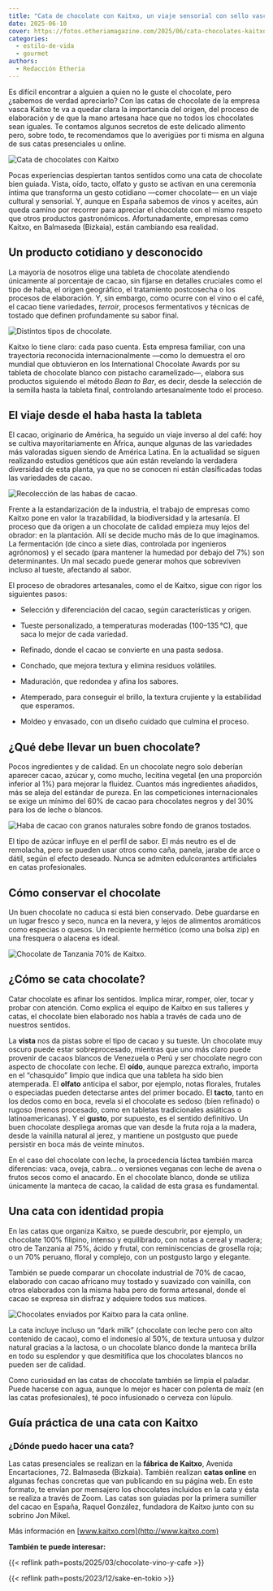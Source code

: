 ```yaml
---
title: "Cata de chocolate con Kaitxo, un viaje sensorial con sello vasco"
date: 2025-06-10
cover: https://fotos.etheriamagazine.com/2025/06/cata-chocolates-kaitxo-tostado.jpg
categories: 
  - estilo-de-vida
  - gourmet
authors: 
  - Redacción Etheria
---
```


Es difícil encontrar a alguien a quien no le guste el chocolate, pero ¿sabemos de verdad 
apreciarlo? Con las catas de chocolate de la empresa vasca Kaitxo te va a quedar clara 
la importancia del origen, del proceso de elaboración y de que la mano artesana hace que 
no todos los chocolates sean iguales. Te contamos algunos secretos de este delicado 
alimento pero, sobre todo, te recomendamos que lo averigües por ti misma en alguna de 
sus catas presenciales u online. 

![Cata de chocolates con Kaitxo](https://fotos.etheriamagazine.com/2025/06/cata-chocolates-kaitxo-tostado.jpg "Cata de chocolates con Kaitxo. © Kaitxo")

Pocas experiencias despiertan tantos sentidos como una cata de chocolate bien guiada. 
Vista, oído, tacto, olfato y gusto se activan en una ceremonia íntima que transforma un 
gesto cotidiano —comer chocolate— en un viaje cultural y sensorial. Y, aunque en España 
sabemos de vinos y aceites, aún queda camino por recorrer para apreciar el chocolate con 
el mismo respeto que otros productos gastronómicos. Afortunadamente, empresas como 
Kaitxo, en Balmaseda (Bizkaia), están cambiando esa realidad. 

## Un producto cotidiano y desconocido

La mayoría de nosotros elige una tableta de chocolate atendiendo únicamente al 
porcentaje de cacao, sin fijarse en detalles cruciales como el tipo de haba, el origen 
geográfico, el tratamiento postcosecha o los procesos de elaboración. Y, sin embargo, 
como ocurre con el vino o el café, el cacao tiene variedades, _terroir_, procesos 
fermentativos y técnicas de tostado que definen profundamente su sabor final. 

![Distintos tipos de chocolate.](https://fotos.etheriamagazine.com/2025/06/cata-chocolate-tipos.jpg "Distintos tipos de chocolate.")

Kaitxo lo tiene claro: cada paso cuenta. Esta empresa familiar, con una trayectoria 
reconocida internacionalmente —como lo demuestra el oro mundial que obtuvieron en los 
International Chocolate Awards por su tableta de chocolate blanco con pistacho 
caramelizado—, elabora sus productos siguiendo el método _Bean to Bar_, es decir, desde 
la selección de la semilla hasta la tableta final, controlando artesanalmente todo el 
proceso. 

## El viaje desde el haba hasta la tableta

El cacao, originario de América, ha seguido un viaje inverso al del café: hoy se cultiva 
mayoritariamente en África, aunque algunas de las variedades más valoradas siguen siendo 
de América Latina. En la actualidad se siguen realizando estudios genéticos que aún 
están revelando la verdadera diversidad de esta planta, ya que no se conocen ni están 
clasificadas todas las variedades de cacao. 

![Recolección de las habas de cacao.](https://fotos.etheriamagazine.com/2025/06/cata-chocolate-recoleccion.jpg "Recolección de las habas de cacao.")

Frente a la estandarización de la industria, el trabajo de empresas como Kaitxo pone en 
valor la trazabilidad, la biodiversidad y la artesanía. El proceso que da origen a un 
chocolate de calidad empieza muy lejos del obrador: en la plantación. Allí se decide 
mucho más de lo que imaginamos. La fermentación (de cinco a siete días, controlada por 
ingenieros agrónomos) y el secado (para mantener la humedad por debajo del 7%) son 
determinantes. Un mal secado puede generar mohos que sobreviven incluso al tueste, 
afectando al sabor. 

El proceso de obradores artesanales, como el de Kaitxo, sigue con rigor los siguientes 
pasos: 

- Selección y diferenciación del cacao, según características y origen.

- Tueste personalizado, a temperaturas moderadas (100–135 °C), que saca lo mejor de cada variedad.

- Refinado, donde el cacao se convierte en una pasta sedosa.

- Conchado, que mejora textura y elimina residuos volátiles.

- Maduración, que redondea y afina los sabores.

- Atemperado, para conseguir el brillo, la textura crujiente y la estabilidad que esperamos.

- Moldeo y envasado, con un diseño cuidado que culmina el proceso.

## ¿Qué debe llevar un buen chocolate?

Pocos ingredientes y de calidad. En un chocolate negro solo deberían aparecer cacao, 
azúcar y, como mucho, lecitina vegetal (en una proporción inferior al 1%) para mejorar 
la fluidez. Cuantos más ingredientes añadidos, más se aleja del estándar de pureza. En 
las competiciones internacionales se exige un mínimo del 60% de cacao para chocolates 
negros y del 30% para los de leche o blancos. 

![Haba de cacao con granos naturales sobre fondo de granos tostados.](https://fotos.etheriamagazine.com/2025/06/cata-chocolate-cacao-vaina-granos.jpg "Haba de cacao con granos naturales sobre fondo de granos tostados.")

El tipo de azúcar influye en el perfil de sabor. El más neutro es el de remolacha, pero 
se pueden usar otros como caña, panela, jarabe de arce o dátil, según el efecto deseado. 
Nunca se admiten edulcorantes artificiales en catas profesionales. 

## Cómo conservar el chocolate

Un buen chocolate no caduca si está bien conservado. Debe guardarse en un lugar fresco y 
seco, nunca en la nevera, y lejos de alimentos aromáticos como especias o quesos. Un 
recipiente hermético (como una bolsa zip) en una fresquera o alacena es ideal. 

![Chocolate de Tanzania 70% de Kaitxo.](https://fotos.etheriamagazine.com/2025/06/cata-chocolates-tanzania.jpg "Chocolate de Tanzania 70% de © Kaitxo.")

## ¿Cómo se cata chocolate?

Catar chocolate es afinar los sentidos. Implica mirar, romper, oler, tocar y probar con 
atención. Como explica el equipo de Kaitxo en sus talleres y catas, el chocolate bien 
elaborado nos habla a través de cada uno de nuestros sentidos. 

La **vista** nos da pistas sobre el tipo de cacao y su tueste. Un chocolate muy oscuro 
puede estar sobreprocesado, mientras que uno más claro puede provenir de cacaos blancos 
de Venezuela o Perú y ser chocolate negro con aspecto de chocolate con leche. El 
**oído**, aunque parezca extraño, importa en el “chasquido” limpio que indica que una 
tableta ha sido bien atemperada. El **olfato** anticipa el sabor, por ejemplo, notas 
florales, frutales o especiadas pueden detectarse antes del primer bocado. El **tacto**, 
tanto en los dedos como en boca, revela si el chocolate es sedoso (bien refinado) o 
rugoso (menos procesado, como en tabletas tradicionales asiáticas o latinoamericanas). Y 
el **gusto**, por supuesto, es el sentido definitivo. Un buen chocolate despliega aromas 
que van desde la fruta roja a la madera, desde la vainilla natural al jerez, y mantiene 
un postgusto que puede persistir en boca más de veinte minutos. 

En el caso del chocolate con leche, la procedencia láctea también marca diferencias: 
vaca, oveja, cabra… o versiones veganas con leche de avena o frutos secos como el 
anacardo. En el chocolate blanco, donde se utiliza únicamente la manteca de cacao, la 
calidad de esta grasa es fundamental. 

## Una cata con identidad propia

En las catas que organiza Kaitxo, se puede descubrir, por ejemplo, un chocolate 100% 
filipino, intenso y equilibrado, con notas a cereal y madera; otro de Tanzania al 75%, 
ácido y frutal, con reminiscencias de grosella roja; o un 70% peruano, floral y 
complejo, con un postgusto largo y elegante. 

También se puede comparar un chocolate industrial de 70% de cacao, elaborado con cacao 
africano muy tostado y suavizado con vainilla, con otros elaborados con la misma haba 
pero de forma artesanal, donde el cacao se expresa sin disfraz y adquiere todos sus 
matices. 

![Chocolates enviados por Kaitxo para la cata online.](https://fotos.etheriamagazine.com/2025/06/cata-chocolates-muestras.jpg "Chocolates enviados por Kaitxo para la cata online. © Susana Garcia")

La cata incluye incluso un “dark milk” (chocolate con leche pero con alto contenido de 
cacao), como el indonesio al 50%, de textura untuosa y dulzor natural gracias a la 
lactosa, o un chocolate blanco donde la manteca brilla en todo su esplendor y que 
desmitifica que los chocolates blancos no pueden ser de calidad. 

Como curiosidad en las catas de chocolate también se limpia el paladar. Puede hacerse 
con agua, aunque lo mejor es hacer con polenta de maíz (en las catas profesionales), té 
poco infusionado o cerveza con lúpulo. 

## Guía práctica de una cata con Kaitxo

### ¿Dónde puedo hacer una cata?

Las catas presenciales se realizan en la **fábrica de Kaitxo**, Avenida Encartaciones, 
72. Balmaseda (Bizkaia). También realizan **catas online** en algunas fechas concretas 
que van publicando en su página web. En este formato, te envían por mensajero los 
chocolates incluidos en la cata y ésta se realiza a través de Zoom. Las catas son 
guiadas por la primera sumiller del cacao en España, Raquel González, fundadora de 
Kaitxo junto con su sobrino Jon Mikel. 

Más información en [www.kaitxo.com](http://www.kaitxo.com) 

**También te puede interesar:** 

{{< reflink path=posts/2025/03/chocolate-vino-y-cafe >}} 

{{< reflink path=posts/2023/12/sake-en-tokio >}}
